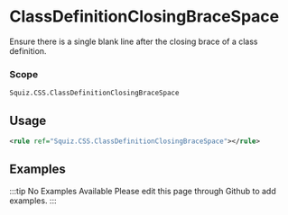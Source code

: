 # ClassDefinitionClosingBraceSpace

Ensure there is a single blank line after the closing brace of a class definition.

### Scope

`Squiz.CSS.ClassDefinitionClosingBraceSpace`

## Usage

```xml
<rule ref="Squiz.CSS.ClassDefinitionClosingBraceSpace"></rule>
```

## Examples

:::tip No Examples Available
Please edit this page through Github to add examples.
:::